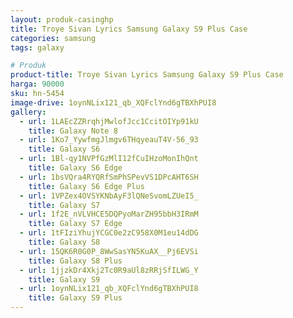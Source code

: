 ```yaml
---
layout: produk-casinghp
title: Troye Sivan Lyrics Samsung Galaxy S9 Plus Case
categories: samsung
tags: galaxy

# Produk
product-title: Troye Sivan Lyrics Samsung Galaxy S9 Plus Case
harga: 90000
sku: hn-5454
image-drive: 1oynNLix121_qb_XQFclYnd6gTBXhPUI8
gallery:
  - url: 1LAEcZZRrqhjMwlofJcc1CcitOIYp91kU
    title: Galaxy Note 8
  - url: 1Ko7_YywfmgJlmgv6THqyeauT4V-56_93
    title: Galaxy S6
  - url: 1Bl-qy1NVPfGzMlI12fCuIHzoMonIhQnt
    title: Galaxy S6 Edge
  - url: 1bsVQra4RYQRfSmPhSPevVS1DPcAHT6SH
    title: Galaxy S6 Edge Plus
  - url: 1VPZex4OVSYKNbAyF3lQNeSvomLZUeI5_
    title: Galaxy S7
  - url: 1f2E_nVLVHCE5DQPyoMarZH95bbH3IRmM
    title: Galaxy S7 Edge
  - url: 1tFIziYhujYCGC0e2zC958X0M1eu14dDG
    title: Galaxy S8
  - url: 15QK6R0G0P_8WwSasYN5KuAX__Pj6EVSi
    title: Galaxy S8 Plus
  - url: 1jjzkDr4Xkj2Tc0R9aUl8zRRjSfILWG_Y
    title: Galaxy S9
  - url: 1oynNLix121_qb_XQFclYnd6gTBXhPUI8
    title: Galaxy S9 Plus
---
```

